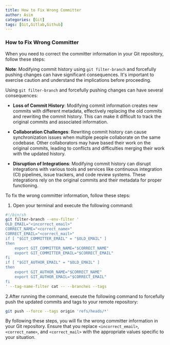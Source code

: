 ```yaml
---
title: How to Fix Wrong Committer
author: Asim
categories: [Git]
tags: [Git,Gitlab,Github]
---
```


### **How to Fix Wrong Committer**
When you need to correct the committer information in your Git repository, follow these steps:

**Note**: Modifying commit history using `git filter-branch` and forcefully pushing changes can have significant consequences. It's important to exercise caution and understand the implications before proceeding.

Using `git filter-branch` and forcefully pushing changes can have several consequences:

- **Loss of Commit History**: Modifying commit information creates new commits with different metadata, effectively replacing the old commits and rewriting the commit history. This can make it difficult to track the original commits and associated information.

- **Collaboration Challenges**: Rewriting commit history can cause synchronization issues when multiple people collaborate on the same codebase. Other collaborators may have based their work on the original commits, leading to conflicts and difficulties merging their work with the updated history.

- **Disruption of Integrations**: Modifying commit history can disrupt integrations with various tools and services like continuous integration (CI) pipelines, issue trackers, and code review systems. These integrations rely on the original commits and their metadata for proper functioning.

To fix the wrong committer information, follow these steps:

1. Open your terminal and execute the following command:
```bash
#!/bin/sh
git filter-branch --env-filter '
OLD_EMAIL="<incorrect_email>"
CORRECT_NAME="<correct_name>"
CORRECT_EMAIL="<correct_mail>"
if [ "$GIT_COMMITTER_EMAIL" = "$OLD_EMAIL" ]
then
    export GIT_COMMITTER_NAME="$CORRECT_NAME"
    export GIT_COMMITTER_EMAIL="$CORRECT_EMAIL"
fi
if [ "$GIT_AUTHOR_EMAIL" = "$OLD_EMAIL" ]
then
    export GIT_AUTHOR_NAME="$CORRECT_NAME"
    export GIT_AUTHOR_EMAIL="$CORRECT_EMAIL"
fi
' --tag-name-filter cat -- --branches --tags
```

2.After running the command, execute the following command to forcefully push the updated commits and tags to your remote repository:
```bash
git push --force --tags origin 'refs/heads/*'
```

By following these steps, you will fix the wrong committer information in your Git repository. Ensure that you replace `<incorrect_email>`, `<correct_name>`, and `<correct_mail>` with the appropriate values specific to your situation.


